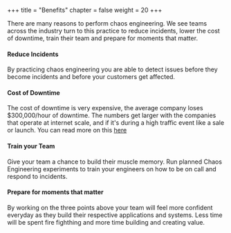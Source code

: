 +++
title = "Benefits"
chapter = false
weight = 20
+++

There are many reasons to perform chaos engineering. We see teams across the industry turn to this practice to reduce incidents, lower the cost of downtime, train their team and prepare for moments that matter.

#### Reduce Incidents

By practicing chaos engineering you are able to detect issues before they become incidents and before your customers get affected.

#### Cost of Downtime

The cost of downtime is very expensive, the average company loses $300,000/hour of downtime. The numbers get larger with the companies that operate at internet scale, and if it's during a high traffic event like a sale or launch. You can read more on this [here](https://www.gremlin.com/blog/the-cost-of-downtime/)

#### Train your Team

Give your team a chance to build their muscle memory. Run planned Chaos Engineering experiments to train your engineers on how to be on call and respond to incidents. 

#### Prepare for moments that matter

By working on the three points above your team will feel more confident everyday as they build their respective applications and systems. Less time will be spent fire fighthing and  more time building and creating value.
